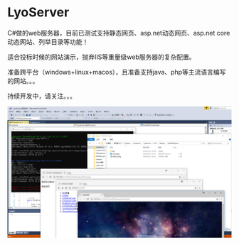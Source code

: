 # LyoServer
C#做的web服务器，目前已测试支持静态网页、asp.net动态网页、asp.net core动态网站、列举目录等功能！

适合投标时候的网站演示，抛弃IIS等重量级web服务器的复杂配置。

准备跨平台（windows+linux+macos），且准备支持java、php等主流语言编写的网站。。。

持续开发中，请关注。。。

![image](https://github.com/AndrewChien/LyoServer/blob/master/20181212102556.png)
